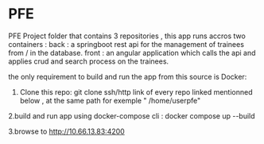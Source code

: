 # PFE
PFE Project folder that contains 3 repositories , this app runs accros two containers : 
back : a springboot rest api for the management of trainees from / in the database.
front : an angular application which calls the api and applies crud and search process on the trainees. 


the only requirement to build and run the app from this source is Docker: 
  
  
  
  1. Clone this repo: git clone ssh/http link of every repo linked mentionned below , at the same path for exemple " /home/userpfe"
  
  2.build and run app using docker-compose cli : docker compose up --build 
  
  3.browse to http://10.66.13.83:4200
